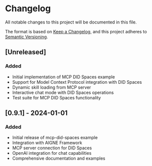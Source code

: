 # Changelog

All notable changes to this project will be documented in this file.

The format is based on [Keep a Changelog](https://keepachangelog.com/en/1.0.0/),
and this project adheres to [Semantic Versioning](https://semver.org/spec/v2.0.0.html).

## [Unreleased]

### Added

- Initial implementation of MCP DID Spaces example
- Support for Model Context Protocol integration with DID Spaces
- Dynamic skill loading from MCP server
- Interactive chat mode with DID Spaces operations
- Test suite for MCP DID Spaces functionality

## [0.9.1] - 2024-01-01

### Added

- Initial release of mcp-did-spaces example
- Integration with AIGNE Framework
- MCP server connection for DID Spaces
- OpenAI integration for chat capabilities
- Comprehensive documentation and examples 